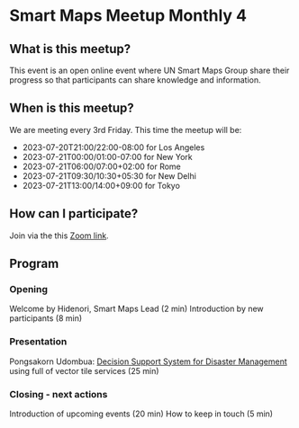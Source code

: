 # Smart Maps Meetup Monthly 4

## What is this meetup?

This event is an open online event where UN Smart Maps Group share their progress so that participants can share knowledge and information.

## When is this meetup?
We are meeting every 3rd Friday. This time the meetup will be:

- 2023-07-20T21:00/22:00-08:00 for Los Angeles
- 2023-07-21T00:00/01:00-07:00 for New York
- 2023-07-21T06:00/07:00+02:00 for Rome
- 2023-07-21T09:30/10:30+05:30 for New Delhi
- 2023-07-21T13:00/14:00+09:00 for Tokyo

## How can I participate?

Join via the this [Zoom link](https://ucla.zoom.us/meeting/register/tJcoc-mvrTovG920aIcgb-64RaKdVWKTb1Ik).

## Program

### Opening

Welcome by Hidenori, Smart Maps Lead (2 min)
Introduction by new participants (8 min)

### Presentation

Pongsakorn Udombua: [Decision Support System for Disaster Management](https://disaster.gistda.or.th/) using full of vector tile services (25 min)

### Closing - next actions

Introduction of upcoming events (20 min)
How to keep in touch (5 min)